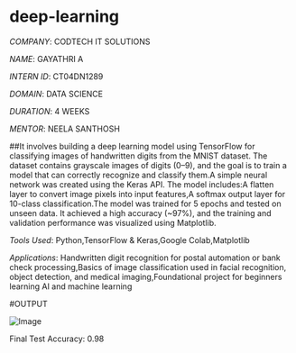 # deep-learning

*COMPANY*: CODTECH IT SOLUTIONS

*NAME*: GAYATHRI A

*INTERN ID*: CT04DN1289

*DOMAIN*: DATA SCIENCE

*DURATION*: 4 WEEKS

*MENTOR*: NEELA SANTHOSH

##It involves building a deep learning model using TensorFlow for classifying images of handwritten digits from the MNIST dataset. The dataset contains grayscale images of digits (0–9), and the goal is to train a model that can correctly recognize and classify them.A simple neural network was created using the Keras API. The model includes:A flatten layer to convert image pixels into input features,A softmax output layer for 10-class classification.The model was trained for 5 epochs and tested on unseen data. It achieved a high accuracy (~97%), and the training and validation performance was visualized using Matplotlib.

*Tools Used*: Python,TensorFlow & Keras,Google Colab,Matplotlib

*Applications*: Handwritten digit recognition for postal automation or bank check processing,Basics of image classification used in facial recognition, object detection, and medical imaging,Foundational project for beginners learning AI and machine learning

#OUTPUT

![Image](https://github.com/user-attachments/assets/725f8e00-78ec-4dc1-a4eb-4e939d8f7490)

 Final Test Accuracy: 0.98


